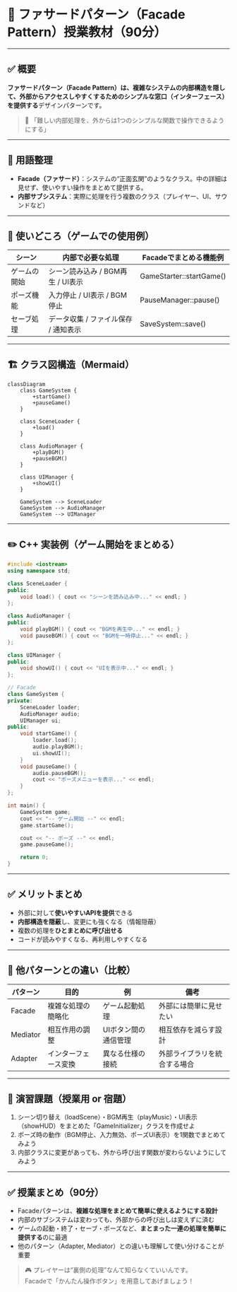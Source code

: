 <link rel="stylesheet" href="style.css">

# 🏰 ファサードパターン（Facade Pattern）授業教材（90分）

---

## ✅ 概要

**ファサードパターン（Facade Pattern）**は、複雑なシステムの内部構造を隠して、外部からアクセスしやすくするための**シンプルな窓口（インターフェース）を提供する**デザインパターンです。

> 🎯 「難しい内部処理を、外からは1つのシンプルな関数で操作できるようにする」

---

## 📘 用語整理

- **Facade（ファサード）**：システムの“正面玄関”のようなクラス。中の詳細は見せず、使いやすい操作をまとめて提供する。
- **内部サブシステム**：実際に処理を行う複数のクラス（プレイヤー、UI、サウンドなど）

---

## 🧠 使いどころ（ゲームでの使用例）

| シーン | 内部で必要な処理 | Facadeでまとめる機能例 |
|--------|------------------|---------------------------|
| ゲームの開始 | シーン読み込み / BGM再生 / UI表示 | GameStarter::startGame() |
| ポーズ機能 | 入力停止 / UI表示 / BGM停止 | PauseManager::pause() |
| セーブ処理 | データ収集 / ファイル保存 / 通知表示 | SaveSystem::save() |

---

## 🏗️ クラス図構造（Mermaid）

```mermaid
classDiagram
    class GameSystem {
        +startGame()
        +pauseGame()
    }

    class SceneLoader {
        +load()
    }

    class AudioManager {
        +playBGM()
        +pauseBGM()
    }

    class UIManager {
        +showUI()
    }

    GameSystem --> SceneLoader
    GameSystem --> AudioManager
    GameSystem --> UIManager
```

---

## ✏️ C++ 実装例（ゲーム開始をまとめる）

```cpp
#include <iostream>
using namespace std;

class SceneLoader {
public:
    void load() { cout << "シーンを読み込み中..." << endl; }
};

class AudioManager {
public:
    void playBGM() { cout << "BGMを再生中..." << endl; }
    void pauseBGM() { cout << "BGMを一時停止..." << endl; }
};

class UIManager {
public:
    void showUI() { cout << "UIを表示中..." << endl; }
};

// Facade
class GameSystem {
private:
    SceneLoader loader;
    AudioManager audio;
    UIManager ui;
public:
    void startGame() {
        loader.load();
        audio.playBGM();
        ui.showUI();
    }
    void pauseGame() {
        audio.pauseBGM();
        cout << "ポーズメニューを表示..." << endl;
    }
};

int main() {
    GameSystem game;
    cout << "-- ゲーム開始 --" << endl;
    game.startGame();

    cout << "-- ポーズ --" << endl;
    game.pauseGame();

    return 0;
}
```

---

## ✅ メリットまとめ

- 外部に対して**使いやすいAPIを提供**できる
- **内部構造を隠蔽**し、変更にも強くなる（情報隠蔽）
- 複数の処理を**ひとまとめに呼び出せる**
- コードが読みやすくなる、再利用しやすくなる

---

## 🔄 他パターンとの違い（比較）

| パターン | 目的 | 例 | 備考 |
|----------|------|----|------|
| Facade   | 複雑な処理の簡略化 | ゲーム起動処理 | 外部には簡単に見せたい |
| Mediator | 相互作用の調整 | UIボタン間の通信管理 | 相互依存を減らす設計 |
| Adapter  | インターフェース変換 | 異なる仕様の接続 | 外部ライブラリを統合する場合 |

---

## 📝 演習課題（授業用 or 宿題）

1. シーン切り替え（loadScene）・BGM再生（playMusic）・UI表示（showHUD）をまとめた「GameInitializer」クラスを作成せよ
2. ポーズ時の動作（BGM停止、入力無効、ポーズUI表示）を1関数でまとめてみよう
3. 内部クラスに変更があっても、外から呼び出す関数が変わらないようにしてみよう

---

## ✅ 授業まとめ（90分）

- Facadeパターンは、**複雑な処理をまとめて簡単に使えるようにする設計**
- 内部のサブシステムは変わっても、外部からの呼び出しは変えずに済む
- ゲームの起動・終了・セーブ・ポーズなど、**まとまった一連の処理を簡単に提供する**のに最適
- 他のパターン（Adapter, Mediator）との違いも理解して使い分けることが重要

> 🎮 プレイヤーは“裏側の処理”なんて知らなくていいんです。  
> Facadeで「かんたん操作ボタン」を用意してあげましょう！